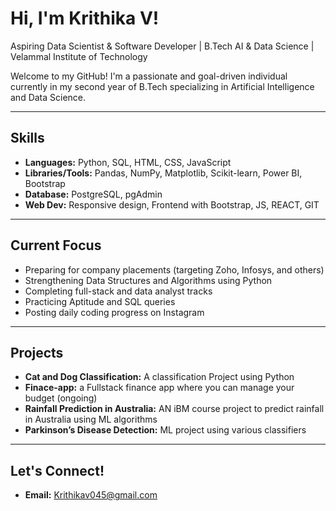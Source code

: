 # Hi, I'm Krithika V!

Aspiring Data Scientist & Software Developer | B.Tech AI & Data Science | Velammal Institute of Technology

Welcome to my GitHub! I'm a passionate and goal-driven individual currently in my second year of B.Tech specializing in Artificial Intelligence and Data Science.

---

## Skills

- **Languages:** Python, SQL, HTML, CSS, JavaScript  
- **Libraries/Tools:** Pandas, NumPy, Matplotlib, Scikit-learn, Power BI, Bootstrap  
- **Database:** PostgreSQL, pgAdmin  
- **Web Dev:** Responsive design, Frontend with Bootstrap, JS, REACT, GIT  
 

---

## Current Focus

- Preparing for company placements (targeting Zoho, Infosys, and others)  
- Strengthening Data Structures and Algorithms using Python  
- Completing full-stack and data analyst tracks  
- Practicing Aptitude and SQL queries  
- Posting daily coding progress on Instagram  

---

## Projects

- **Cat and Dog Classification:** A classification Project using Python  
- **Finace-app:** a Fullstack finance app where you can manage your budget (ongoing)
- **Rainfall Prediction in Australia:** AN iBM course project to predict rainfall in Australia using ML algorithms
- **Parkinson’s Disease Detection:** ML project using various classifiers  


---

## Let's Connect!

- **Email:** Krithikav045@gmail.com 
  

